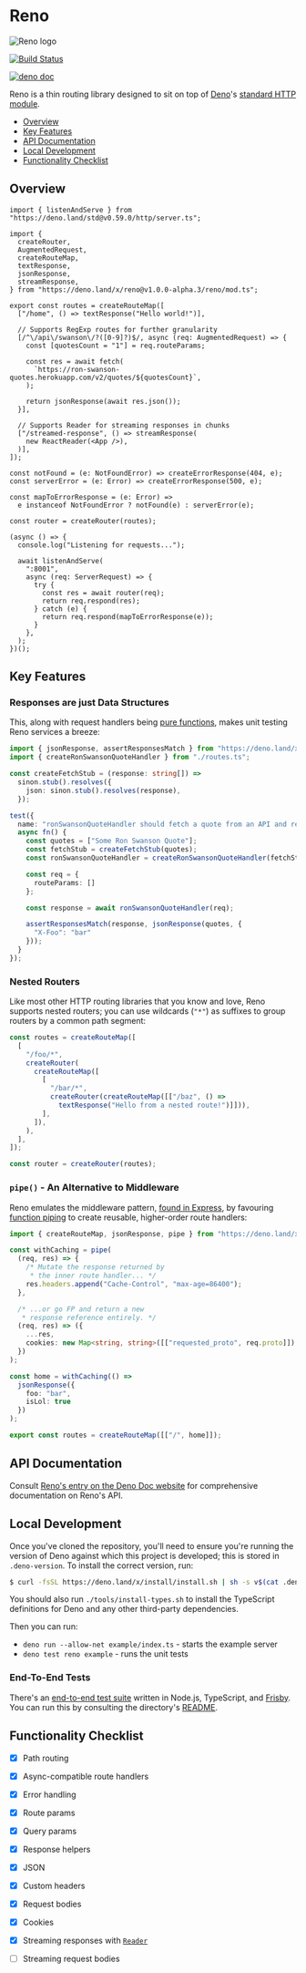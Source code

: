 # Reno

![Reno logo](https://raw.githubusercontent.com/reno-router/reno/master/logo/reno-500.png)

[![Build Status](https://travis-ci.org/reno-router/reno.svg?branch=master)](https://travis-ci.org/reno-router/reno)

[![deno doc](https://doc.deno.land/badge.svg)](https://doc.deno.land/https/deno.land/x/reno@v1.0.0-alpha.3/reno/mod.ts)

Reno is a thin routing library designed to sit on top of [Deno](https://deno.land/)'s [standard HTTP module](https://github.com/denoland/deno/tree/master/std/http).

* [Overview](#overview)
* [Key Features](#key-features)
* [API Documentation](#api-documentation)
* [Local Development](#local-development)
* [Functionality Checklist](#functionality-checklist)

## Overview

```tsx
import { listenAndServe } from "https://deno.land/std@v0.59.0/http/server.ts";

import {
  createRouter,
  AugmentedRequest,
  createRouteMap,
  textResponse,
  jsonResponse,
  streamResponse,
} from "https://deno.land/x/reno@v1.0.0-alpha.3/reno/mod.ts";

export const routes = createRouteMap([
  ["/home", () => textResponse("Hello world!")],

  // Supports RegExp routes for further granularity
  [/^\/api\/swanson\/?([0-9]?)$/, async (req: AugmentedRequest) => {
    const [quotesCount = "1"] = req.routeParams;

    const res = await fetch(
      `https://ron-swanson-quotes.herokuapp.com/v2/quotes/${quotesCount}`,
    );

    return jsonResponse(await res.json());
  }],

  // Supports Reader for streaming responses in chunks
  ["/streamed-response", () => streamResponse(
    new ReactReader(<App />),
  )],
]);

const notFound = (e: NotFoundError) => createErrorResponse(404, e);
const serverError = (e: Error) => createErrorResponse(500, e);

const mapToErrorResponse = (e: Error) =>
  e instanceof NotFoundError ? notFound(e) : serverError(e);

const router = createRouter(routes);

(async () => {
  console.log("Listening for requests...");

  await listenAndServe(
    ":8001",
    async (req: ServerRequest) => {
      try {
        const res = await router(req);
        return req.respond(res);
      } catch (e) {
        return req.respond(mapToErrorResponse(e));
      }
    },
  );
})();
```

## Key Features

### Responses are just Data Structures

This, along with request handlers being [pure functions](https://en.wikipedia.org/wiki/Pure_function), makes unit testing Reno services a breeze:

```ts
import { jsonResponse, assertResponsesMatch } from "https://deno.land/x/reno@v1.0.0-alpha.3/reno/mod.ts";
import { createRonSwansonQuoteHandler } from "./routes.ts";

const createFetchStub = (response: string[]) =>
  sinon.stub().resolves({
    json: sinon.stub().resolves(response),
  });

test({
  name: "ronSwansonQuoteHandler should fetch a quote from an API and return it",
  async fn() {
    const quotes = ["Some Ron Swanson Quote"];
    const fetchStub = createFetchStub(quotes);
    const ronSwansonQuoteHandler = createRonSwansonQuoteHandler(fetchStub);

    const req = {
      routeParams: []
    };

    const response = await ronSwansonQuoteHandler(req);

    assertResponsesMatch(response, jsonResponse(quotes, {
      "X-Foo": "bar"
    }));
  }
});
```

### Nested Routers

Like most other HTTP routing libraries that you know and love, Reno supports nested routers; you can use wildcards (`"*"`) as suffixes to group routers by a common path segment:

```ts
const routes = createRouteMap([
  [
    "/foo/*",
    createRouter(
      createRouteMap([
        [
          "/bar/*",
          createRouter(createRouteMap([["/baz", () =>
            textResponse("Hello from a nested route!")]])),
        ],
      ]),
    ),
  ],
]);

const router = createRouter(routes);
```

### `pipe()` - An Alternative to Middleware

Reno emulates the middleware pattern, [found in Express](https://expressjs.com/en/guide/using-middleware.html), by favouring [function piping](https://www.sitepoint.com/function-composition-in-javascript/#theimportanceofinvocationorder) to create reusable, higher-order route handlers:

```ts
import { createRouteMap, jsonResponse, pipe } from "https://deno.land/x/reno@v1.0.0-alpha.3/reno/mod.ts";

const withCaching = pipe(
  (req, res) => {
    /* Mutate the response returned by
     * the inner route handler... */
    res.headers.append("Cache-Control", "max-age=86400");
  },

  /* ...or go FP and return a new
   * response reference entirely. */
  (req, res) => ({
    ...res,
    cookies: new Map<string, string>([["requested_proto", req.proto]])
  })
);

const home = withCaching(() =>
  jsonResponse({
    foo: "bar",
    isLol: true
  })
);

export const routes = createRouteMap([["/", home]]);
```

## API Documentation

Consult [Reno's entry on the Deno Doc website](https://doc.deno.land/https/deno.land/x/reno@v1.0.0-alpha.3/reno/mod.ts) for comprehensive documentation on Reno's API.

## Local Development

Once you've cloned the repository, you'll need to ensure you're running the version of Deno against which this project is developed; this is stored in `.deno-version`. To install the correct version, run:

```sh
$ curl -fsSL https://deno.land/x/install/install.sh | sh -s v$(cat .deno-version)
```

You should also run `./tools/install-types.sh` to install the TypeScript definitions for Deno and any other third-party dependencies.

Then you can run:

* `deno run --allow-net example/index.ts` - starts the example server
* `deno test reno example` - runs the unit tests

### End-To-End Tests

There's an [end-to-end test suite](https://github.com/reno-router/reno/tree/master/e2e-tests) written in Node.js, TypeScript, and [Frisby](https://github.com/vlucas/frisby). You can run this by consulting the directory's [README](https://github.com/reno-router/reno/blob/master/e2e-tests/README.md).

## Functionality Checklist

* [x] Path routing
* [x] Async-compatible route handlers
* [x] Error handling
* [x] Route params
* [x] Query params
* [x] Response helpers
* [x] JSON
* [x] Custom headers
* [x] Request bodies
* [x] Cookies
* [x] Streaming responses with [`Reader`](https://deno.land/typedoc/interfaces/_deno_.reader.html)
* [ ] Streaming request bodies

